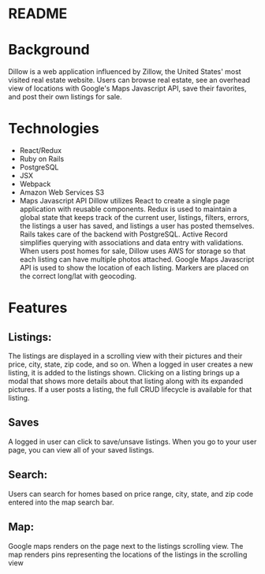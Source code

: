 # README

# Background

Dillow is a web application influenced by Zillow, the United States' most visited real estate website. Users can browse real estate, see an overhead view of locations with Google's Maps Javascript API, save their favorites, and post their own listings for sale.

# Technologies
* React/Redux
* Ruby on Rails
* PostgreSQL
* JSX
* Webpack
* Amazon Web Services S3
* Maps Javascript API
Dillow utilizes React to create a single page application with reusable components. Redux is used to maintain a global state that keeps track of the current user, listings, filters, errors, the listings a user has saved, and listings a user has posted themselves. Rails takes care of the backend with PostgreSQL. Active Record simplifies querying with associations and data entry with validations. When users post homes for sale, Dillow uses AWS for storage so that each listing can have multiple photos attached. Google Maps Javascript API is used to show the location of each listing. Markers are placed on the correct long/lat with geocoding.

# Features

## Listings:

The listings are displayed in a scrolling view with their pictures and their price, city, state, zip code, and so on. When a logged in user creates a new listing, it is added to the listings shown.  Clicking on a listing brings up a modal that shows more details about that listing along with its expanded pictures. If a user posts a listing, the full CRUD lifecycle is available for that listing.

## Saves

A logged in user can click to save/unsave listings. When you go to your user page, you can view all of your saved listings.


## Search:

Users can search for homes based on price range, city, state, and zip code entered into the map search bar.

## Map:

Google maps renders on the page next to the listings scrolling view. The map renders pins representing the locations of the listings in the scrolling view
